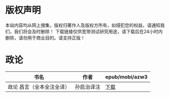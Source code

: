 # 版权声明

本站内容均从网上搜集，版权归著作人及版权方所有，如侵犯您的权益，请通知我们，我们将会及时删除！ 下载链接仅供宽带测试研究用途，请下载后在24小时内删除，请勿用于商业目的。请支持正版！

# 政论

| 书名 | 作者 | epub/mobi/azw3 |
| --- | --- | --- |
| 政论 昌言（全本全注全译） | 孙启治译注 | [下载](https://url89.ctfile.com/f/31084289-1356985561-7ebb95?p=8866) |
